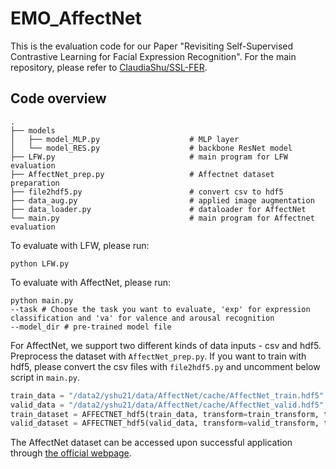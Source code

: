 # EMO_AffectNet

This is the evaluation code for our Paper "Revisiting Self-Supervised Contrastive Learning for Facial Expression Recognition". For the main repository, please refer to [ClaudiaShu/SSL-FER](https://github.com/ClaudiaShu/SSL-FER).

## Code overview

```
.    
├── models 			
│   ├── model_MLP.py                    # MLP layer              
│   └── model_RES.py                    # backbone ResNet model      
├── LFW.py                              # main program for LFW evaluation
├── AffectNet_prep.py                   # Affectnet dataset preparation
├── file2hdf5.py                        # convert csv to hdf5
├── data_aug.py                         # applied image augmentation
├── data_loader.py                      # dataloader for AffectNet
└── main.py                             # main program for Affectnet evaluation
```

To evaluate with LFW, please run:
```commandline
python LFW.py 
```

To evaluate with AffectNet, please run:
```commandline
python main.py 
--task # Choose the task you want to evaluate, 'exp' for expression classification and 'va' for valence and arousal recognition
--model_dir # pre-trained model file
```

For AffectNet, we support two different kinds of data inputs - csv and hdf5. Preprocess the dataset with `AffectNet_prep.py`. If you want to train with hdf5, please convert the csv files with `file2hdf5.py` and uncomment below script in `main.py`. 

```python
train_data = "/data2/yshu21/data/AffectNet/cache/AffectNet_train.hdf5"
valid_data = "/data2/yshu21/data/AffectNet/cache/AffectNet_valid.hdf5"
train_dataset = AFFECTNET_hdf5(train_data, transform=train_transform, task=args.task)
valid_dataset = AFFECTNET_hdf5(valid_data, transform=valid_transform, task=args.task)
```
The AffectNet dataset can be accessed upon successful application through [the official webpage](http://mohammadmahoor.com/affectnet/).
